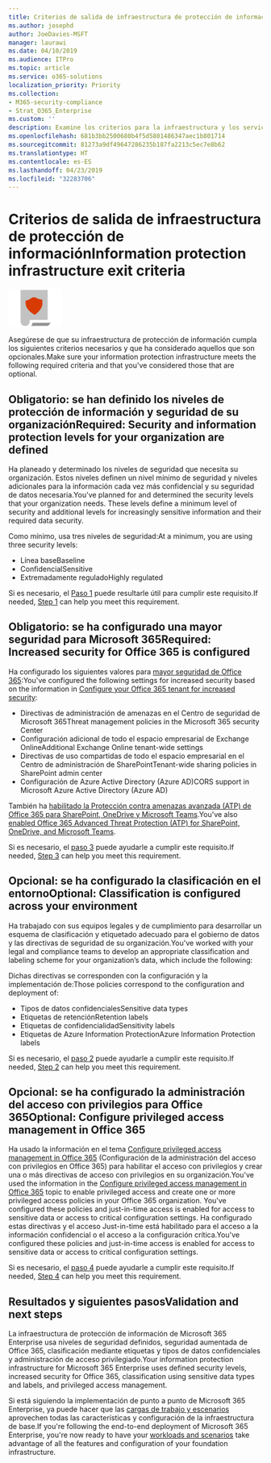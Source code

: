 ```yaml
---
title: Criterios de salida de infraestructura de protección de información
ms.author: josephd
author: JoeDavies-MSFT
manager: laurawi
ms.date: 04/10/2019
ms.audience: ITPro
ms.topic: article
ms.service: o365-solutions
localization_priority: Priority
ms.collection:
- M365-security-compliance
- Strat_O365_Enterprise
ms.custom: ''
description: Examine los criterios para la infraestructura y los servicios basados en la protección de información a fin de asegurarse de que su configuración cumple los requisitos de Microsoft 365 Enterprise.
ms.openlocfilehash: 681b3bb2500680b4f5d5801486347aec1b801714
ms.sourcegitcommit: 81273a9df49647286235b187fa2213c5ec7e8b62
ms.translationtype: HT
ms.contentlocale: es-ES
ms.lasthandoff: 04/23/2019
ms.locfileid: "32283706"
---
```

# <a name="information-protection-infrastructure-exit-criteria"></a><span data-ttu-id="724f4-103">Criterios de salida de infraestructura de protección de información</span><span class="sxs-lookup"><span data-stu-id="724f4-103">Information protection infrastructure exit criteria</span></span>

![](./media/deploy-foundation-infrastructure/infoprotection_icon-small.png)

<span data-ttu-id="724f4-104">Asegúrese de que su infraestructura de protección de información cumpla los siguientes criterios necesarios y que ha considerado aquellos que son opcionales.</span><span class="sxs-lookup"><span data-stu-id="724f4-104">Make sure your information protection infrastructure meets the following required criteria and that you've considered those that are optional.</span></span>

<a name="crit-infoprotect-step1"></a>
## <a name="required-security-and-information-protection-levels-for-your-organization-are-defined"></a><span data-ttu-id="724f4-105">Obligatorio: se han definido los niveles de protección de información y seguridad de su organización</span><span class="sxs-lookup"><span data-stu-id="724f4-105">Required: Security and information protection levels for your organization are defined</span></span>

<span data-ttu-id="724f4-p101">Ha planeado y determinado los niveles de seguridad que necesita su organización. Estos niveles definen un nivel mínimo de seguridad y niveles adicionales para la información cada vez más confidencial y su seguridad de datos necesaria.</span><span class="sxs-lookup"><span data-stu-id="724f4-p101">You've planned for and determined the security levels that your organization needs. These levels define a minimum level of security and additional levels for increasingly sensitive information and their required data security.</span></span>

<span data-ttu-id="724f4-108">Como mínimo, usa tres niveles de seguridad:</span><span class="sxs-lookup"><span data-stu-id="724f4-108">At a minimum, you are using three security levels:</span></span>

- <span data-ttu-id="724f4-109">Línea base</span><span class="sxs-lookup"><span data-stu-id="724f4-109">Baseline</span></span>
- <span data-ttu-id="724f4-110">Confidencial</span><span class="sxs-lookup"><span data-stu-id="724f4-110">Sensitive</span></span>
- <span data-ttu-id="724f4-111">Extremadamente regulado</span><span class="sxs-lookup"><span data-stu-id="724f4-111">Highly regulated</span></span>

<span data-ttu-id="724f4-112">Si es necesario, el [Paso 1](infoprotect-define-sec-infoprotect-levels.md) puede resultarle útil para cumplir este requisito.</span><span class="sxs-lookup"><span data-stu-id="724f4-112">If needed, [Step 1](infoprotect-define-sec-infoprotect-levels.md) can help you meet this requirement.</span></span> 

<a name="crit-infoprotect-step4"></a>
## <a name="required-increased-security-for-microsoft-365-is-configured"></a><span data-ttu-id="724f4-113">Obligatorio: se ha configurado una mayor seguridad para Microsoft 365</span><span class="sxs-lookup"><span data-stu-id="724f4-113">Required: Increased security for Office 365 is configured</span></span>

<span data-ttu-id="724f4-114">Ha configurado los siguientes valores para [mayor seguridad de Office 365](https://docs.microsoft.com/office365/securitycompliance/tenant-wide-setup-for-increased-security):</span><span class="sxs-lookup"><span data-stu-id="724f4-114">You've configured the following settings for increased security based on the information in [Configure your Office 365 tenant for increased security](https://docs.microsoft.com/office365/securitycompliance/tenant-wide-setup-for-increased-security):</span></span>

- <span data-ttu-id="724f4-115">Directivas de administración de amenazas en el Centro de seguridad de Microsoft 365</span><span class="sxs-lookup"><span data-stu-id="724f4-115">Threat management policies in the Microsoft 365 security Center</span></span>
- <span data-ttu-id="724f4-116">Configuración adicional de todo el espacio empresarial de Exchange Online</span><span class="sxs-lookup"><span data-stu-id="724f4-116">Additional Exchange Online tenant-wide settings</span></span>
- <span data-ttu-id="724f4-117">Directivas de uso compartidas de todo el espacio empresarial en el Centro de administración de SharePoint</span><span class="sxs-lookup"><span data-stu-id="724f4-117">Tenant-wide sharing policies in SharePoint admin center</span></span>
- <span data-ttu-id="724f4-118">Configuración de Azure Active Directory (Azure AD)</span><span class="sxs-lookup"><span data-stu-id="724f4-118">CORS support in Microsoft Azure Active Directory (Azure AD)</span></span>

<span data-ttu-id="724f4-119">También ha [habilitado la Protección contra amenazas avanzada (ATP) de Office 365 para SharePoint, OneDrive y Microsoft Teams](https://docs.microsoft.com/es-ES/office365/securitycompliance/turn-on-atp-for-spo-odb-and-teams).</span><span class="sxs-lookup"><span data-stu-id="724f4-119">You've also [enabled Office 365 Advanced Threat Protection (ATP) for SharePoint, OneDrive, and Microsoft Teams](https://docs.microsoft.com/es-ES/office365/securitycompliance/turn-on-atp-for-spo-odb-and-teams).</span></span>

<span data-ttu-id="724f4-120">Si es necesario, el [paso 3](infoprotect-configure-increased-security-office-365.md) puede ayudarle a cumplir este requisito.</span><span class="sxs-lookup"><span data-stu-id="724f4-120">If needed, [Step 3](infoprotect-configure-increased-security-office-365.md) can help you meet this requirement.</span></span> 

<a name="crit-infoprotect-step3"></a>
## <a name="optional-classification-is-configured-across-your-environment"></a><span data-ttu-id="724f4-121">Opcional: se ha configurado la clasificación en el entorno</span><span class="sxs-lookup"><span data-stu-id="724f4-121">Optional: Classification is configured across your environment</span></span>

<span data-ttu-id="724f4-122">Ha trabajado con sus equipos legales y de cumplimiento para desarrollar un esquema de clasificación y etiquetado adecuado para el gobierno de datos y las directivas de seguridad de su organización.</span><span class="sxs-lookup"><span data-stu-id="724f4-122">You've worked with your legal and compliance teams to develop an appropriate classification and labeling scheme for your organization’s data, which include the following:</span></span> 

<span data-ttu-id="724f4-123">Dichas directivas se corresponden con la configuración y la implementación de:</span><span class="sxs-lookup"><span data-stu-id="724f4-123">Those policies correspond to the configuration and deployment of:</span></span>

- <span data-ttu-id="724f4-124">Tipos de datos confidenciales</span><span class="sxs-lookup"><span data-stu-id="724f4-124">Sensitive data types</span></span>
- <span data-ttu-id="724f4-125">Etiquetas de retención</span><span class="sxs-lookup"><span data-stu-id="724f4-125">Retention labels</span></span>
- <span data-ttu-id="724f4-126">Etiquetas de confidencialidad</span><span class="sxs-lookup"><span data-stu-id="724f4-126">Sensitivity labels</span></span>
- <span data-ttu-id="724f4-127">Etiquetas de Azure Information Protection</span><span class="sxs-lookup"><span data-stu-id="724f4-127">Azure Information Protection labels</span></span>

<span data-ttu-id="724f4-128">Si es necesario, el [paso 2](infoprotect-configure-classification.md) puede ayudarle a cumplir este requisito.</span><span class="sxs-lookup"><span data-stu-id="724f4-128">If needed, [Step 2](infoprotect-configure-classification.md) can help you meet this requirement.</span></span> 

<a name="crit-infoprotect-step5"></a>
## <a name="optional-configure-privileged-access-management-in-office-365"></a><span data-ttu-id="724f4-129">Opcional: se ha configurado la administración del acceso con privilegios para Office 365</span><span class="sxs-lookup"><span data-stu-id="724f4-129">Optional: Configure privileged access management in Office 365</span></span>

<span data-ttu-id="724f4-130">Ha usado la información en el tema [Configure privileged access management in Office 365](https://docs.microsoft.com/office365/securitycompliance/privileged-access-management-configuration) (Configuración de la administración del acceso con privilegios en Office 365) para habilitar el acceso con privilegios y crear una o más directivas de acceso con privilegios en su organización.</span><span class="sxs-lookup"><span data-stu-id="724f4-130">You've used the information in the [Configure privileged access management in Office 365](https://docs.microsoft.com/office365/securitycompliance/privileged-access-management-configuration) topic to enable privileged access  and create one or more privileged access policies in your Office 365 organization. You've configured these policies and just-in-time access is enabled for access to sensitive data or access to critical configuration settings.</span></span> <span data-ttu-id="724f4-131">Ha configurado estas directivas y el acceso Just-in-time está habilitado para el acceso a la información confidencial o el acceso a la configuración crítica.</span><span class="sxs-lookup"><span data-stu-id="724f4-131">You've configured these policies and just-in-time access is enabled for access to sensitive data or access to critical configuration settings.</span></span>

<span data-ttu-id="724f4-132">Si es necesario, el [paso 4](infoprotect-configure-privileged-access-management.md) puede ayudarle a cumplir este requisito.</span><span class="sxs-lookup"><span data-stu-id="724f4-132">If needed, [Step 4](infoprotect-configure-privileged-access-management.md) can help you meet this requirement.</span></span> 

## <a name="results-and-next-steps"></a><span data-ttu-id="724f4-133">Resultados y siguientes pasos</span><span class="sxs-lookup"><span data-stu-id="724f4-133">Validation and next steps</span></span>

<span data-ttu-id="724f4-134">La infraestructura de protección de información de Microsoft 365 Enterprise usa niveles de seguridad definidos, seguridad aumentada de Office 365, clasificación mediante etiquetas y tipos de datos confidenciales y administración de acceso privilegiado.</span><span class="sxs-lookup"><span data-stu-id="724f4-134">Your information protection infrastructure for Microsoft 365 Enterprise uses defined security levels, increased security for Office 365, classification using sensitive data types and labels, and privileged access management.</span></span>

<span data-ttu-id="724f4-135">Si está siguiendo la implementación de punto a punto de Microsoft 365 Enterprise, ya puede hacer que las [cargas de trabajo y escenarios](deploy-workloads.md) aprovechen todas las características y configuración de la infraestructura de base.</span><span class="sxs-lookup"><span data-stu-id="724f4-135">If you're following the end-to-end deployment of Microsoft 365 Enterprise, you're now ready to have your [workloads and scenarios](deploy-workloads.md) take advantage of all the features and configuration of your foundation infrastructure.</span></span>
